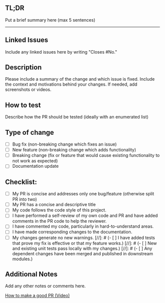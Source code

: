 ## TL;DR
Put a brief summary here (max 5 sentences)

---

## Linked Issues
Include any linked issues here by writing "Closes #No."

## Description
Please include a summary of the change and which issue is fixed. Include the context and motivations behind your changes. If needed, add screenshots or videos.

## How to test
Describe how the PR should be tested (ideally with an enumerated list)

## Type of change
- [ ] Bug fix (non-breaking change which fixes an issue)
- [ ] New feature (non-breaking change which adds functionality)
- [ ] Breaking change (fix or feature that would cause existing functionality to not work as expected)
- [ ] Documentation update

## Checklist:
- [ ] My PR is concise and addresses only one bug/feature (otherwise split PR into two)
- [ ] My PR has a concise and descriptive title
- [ ] My code follows the code style of this project.
- [ ] I have performed a self-review of my own code and PR and have added comments in the PR code to help the reviewer.
- [ ] I have commented my code, particularly in hard-to-understand areas.
- [ ] I have made corresponding changes to the documentation.
- [ ] My changes generate no new warnings.
[//]: # (- [ ] I have added tests that prove my fix is effective or that my feature works.)
[//]: # (- [ ] New and existing unit tests pass locally with my changes.)
[//]: # (- [ ] Any dependent changes have been merged and published in downstream modules.)

## Additional Notes
Add any other notes or comments here.

[How to make a good PR (Video)](https://www.youtube.com/watch?v=_HedItVFr5M)
